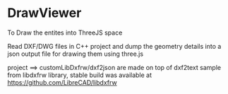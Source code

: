 # DrawViewer
To Draw the entites into ThreeJS space

Read DXF/DWG files in C++ project and dump the geometry details into a json output file for drawing them using three.js

project ==> customLibDxfrw/dxf2json are made on top of dxf2text sample from libdxfrw library, stable build was available at https://github.com/LibreCAD/libdxfrw
